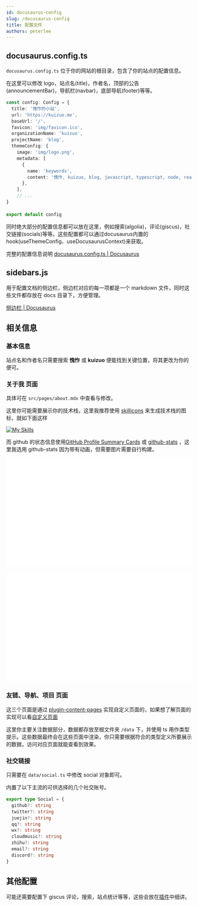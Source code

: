 ```yaml
---
id: docusaurus-config
slug: /docusaurus-config
title: 配置文件
authors: peterlee
---
```


## docusaurus.config.ts

`docusaurus.config.ts` 位于你的网站的根目录，包含了你的站点的配置信息。

在这里可以修改 logo，站点名(title)，作者名，顶部的公告(announcementBar)，导航栏(navbar)，底部导航(footer)等等。

```typescript title='docusaurus.config.ts' icon='logos:docusaurus'
const config: Config = {
  title: '愧怍的小站',
  url: 'https://kuizuo.me',
  baseUrl: '/',
  favicon: 'img/favicon.ico',
  organizationName: 'kuizuo',
  projectName: 'blog',
  themeConfig: {
    image: 'img/logo.png',
    metadata: [
      {
        name: 'keywords',
        content: '愧怍, kuizuo, blog, javascript, typescript, node, react, vue, web, 前端, 后端',
      },
    ],
    // ...
}

export default config
```

同时绝大部分的配置信息都可以放在这里，例如搜索(algolia)，评论(giscus)，社交链接(socials)等等。这些配置都可以通过docusaurus内置的hook(useThemeConfig、useDocusaurusContext)来获取。

完整的配置信息说明 [docusaurus.config.ts | Docusaurus](https://docusaurus.io/zh-CN/docs/api/docusaurus-config)

## sidebars.js

用于配置文档的侧边栏，侧边栏对应的每一项都是一个 markdown 文件，同时这些文件都存放在 docs 目录下，方便管理。

[侧边栏 | Docusaurus](https://docusaurus.io/zh-CN/docs/sidebar)

## 相关信息

### 基本信息

站点名和作者名只需要搜索 **愧怍** 或 **kuizuo** 便能找到关键位置，将其更改为你的便可。

### 关于我 页面

具体可在 `src/pages/about.mdx` 中查看与修改。

这里你可能需要展示你的技术栈，这里我推荐使用 [skillicons](https://skillicons.dev/) 来生成技术栈的图标，就如下面这样

[![My Skills](https://skillicons.dev/icons?i=ts,nodejs,vue,nuxt,react,nextjs,tailwind,nestjs,prisma,postgres,redis,supabase,rust,wasm,vscode)](https://skillicons.dev)

而 github 的状态信息使用[GitHub Profile Summary Cards](https://github-profile-summary-cards.vercel.app/demo.html) 或 [github-stats](https://github.com/jstrieb/github-stats) ，这里我选用 github-stats 因为带有动画，但需要图片需要自行构建。

![](https://raw.githubusercontent.com/kuizuo/github-stats/master/generated/overview.svg#gh-light-mode-only)

![](https://raw.githubusercontent.com/kuizuo/github-stats/master/generated/languages.svg#gh-light-mode-only)

### 友链、导航、项目 页面

这三个页面是通过 [plugin-content-pages](https://docusaurus.io/zh-CN/docs/api/plugins/@docusaurus/plugin-content-pages) 实现自定义页面的，如果想了解页面的实现可以看[自定义页面](/docs/docusaurus-style#自定义页面)

这里你主要关注数据部分，数据都存放至根文件夹 `/data` 下，并使用 ts 用作类型提示。这些数据最终会在这些页面中渲染，你只需要根据符合的类型定义所要展示的数据，访问对应页面就能查看到效果。

### 社交链接

只需要在 `data/social.ts` 中修改 social 对象即可。

内置了以下主流的可供选择的几个社交账号。

```typescript title='social.ts' icon='logos:typescript-icon'
export type Social = {
  github?: string
  twitter?: string
  juejin?: string
  qq?: string
  wx?: string
  cloudmusic?: string
  zhihu?: string
  email?: string
  discord?: string
}
```

## 其他配置

可能还需要配置下 giscus 评论，搜索，站点统计等等，这些会放在[插件](/docs/docusaurus-plugin)中细讲。
